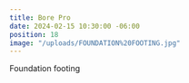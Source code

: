 ```yaml
---
title: Bore Pro
date: 2024-02-15 10:30:00 -06:00
position: 18
image: "/uploads/FOUNDATION%20FOOTING.jpg"
---
```


Foundation footing